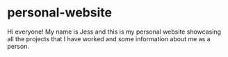 # personal-website
Hi everyone! My name is Jess and this is my personal website showcasing all the projects that I have worked and some information about me as a person.